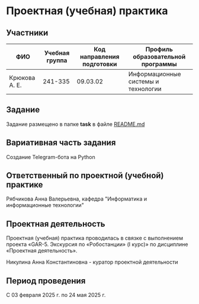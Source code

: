 # Проектная (учебная) практика
## Участники
|ФИО|Учебная группа|Код направления подготовки|Профиль образовательной программы|
|-----------------|---------|------|-----|
|Крюкова А. Е.|241-335|09.03.02|Информационные системы и технологии|
## Задание
Задание размещено в папке **task** в файле [README.md](https://github.com/Nastya183/project_1st_year/blob/main/task/README.md)
## Вариативная часть задания
Создание Telegram-бота на Python
## Ответственный по проектной (учебной) практике
 Рябчикова Анна Валерьевна, кафедра "Информатика и информационные технологии"
## Проектная деятельность
Проектная (учебная) практика проводилась в связке с выполнением проекта «GAR-5. Экскурсия по «Робостанции» (I курс)» по дисциплине «Проектная деятельность».

Никулина Анна Константиновна - куратор проектной деятельности

## Период проведения
С 03 февраля 2025 г. по 24 мая 2025 г.
